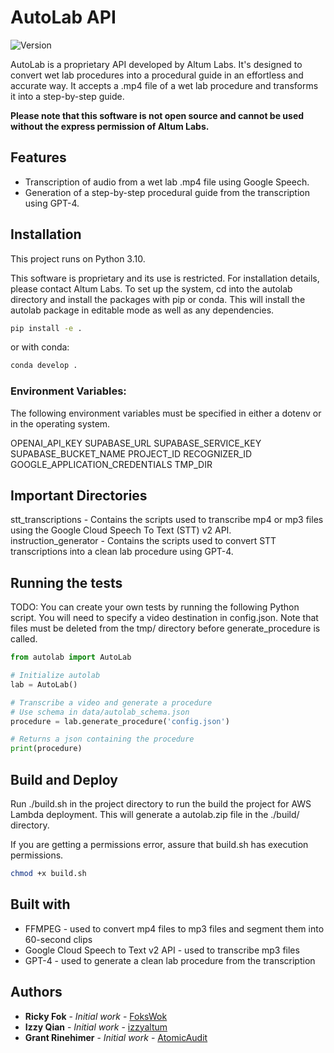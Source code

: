 # AutoLab API

![Version](https://img.shields.io/badge/version-0.1.1_alpha-blue)

AutoLab is a proprietary API developed by Altum Labs. It's designed to convert wet lab procedures into a procedural guide in an effortless and accurate way. It accepts a .mp4 file of a wet lab procedure and transforms it into a step-by-step guide.

**Please note that this software is not open source and cannot be used without the express permission of Altum Labs.**

## Features

- Transcription of audio from a wet lab .mp4 file using Google Speech.
- Generation of a step-by-step procedural guide from the transcription using GPT-4.

## Installation

This project runs on Python 3.10.

This software is proprietary and its use is restricted. For installation details, please contact Altum Labs. To set up the system, cd into the autolab directory and install the packages with pip or conda. This will install the autolab package in editable mode as well as any dependencies.

```bash
pip install -e .
```

or with conda:

```bash
conda develop .
```

### Environment Variables:

The following environment variables must be specified in either a dotenv or in the operating system.

OPENAI_API_KEY
SUPABASE_URL
SUPABASE_SERVICE_KEY
SUPABASE_BUCKET_NAME
PROJECT_ID
RECOGNIZER_ID
GOOGLE_APPLICATION_CREDENTIALS
TMP_DIR

## Important Directories

stt_transcriptions - Contains the scripts used to transcribe mp4 or mp3 files using the Google Cloud Speech To Text (STT) v2 API.  
instruction_generator - Contains the scripts used to convert STT transcriptions into a clean lab procedure using GPT-4.

## Running the tests

TODO:
You can create your own tests by running the following Python script. You will need to specify a video destination in config.json.
Note that files must be deleted from the tmp/ directory before generate_procedure is called.

```python
from autolab import AutoLab

# Initialize autolab
lab = AutoLab()

# Transcribe a video and generate a procedure
# Use schema in data/autolab_schema.json
procedure = lab.generate_procedure('config.json')

# Returns a json containing the procedure
print(procedure)

```

## Build and Deploy

Run ./build.sh in the project directory to run the build the project for AWS Lambda deployment. This will generate a autolab.zip file in the ./build/ directory.

If you are getting a permissions error, assure that build.sh has execution permissions.

```bash
chmod +x build.sh
```

## Built with

- FFMPEG - used to convert mp4 files to mp3 files and segment them into 60-second clips
- Google Cloud Speech to Text v2 API - used to transcribe mp3 files
- GPT-4 - used to generate a clean lab procedure from the transcription

## Authors

- **Ricky Fok** - _Initial work_ - [FoksWok](https://github.com/FoksWok)
- **Izzy Qian** - _Initial work_ - [izzyaltum](https://github.com/izzyaltum)
- **Grant Rinehimer** - _Initial work_ - [AtomicAudit](https://github.com/AtomicAudit)
